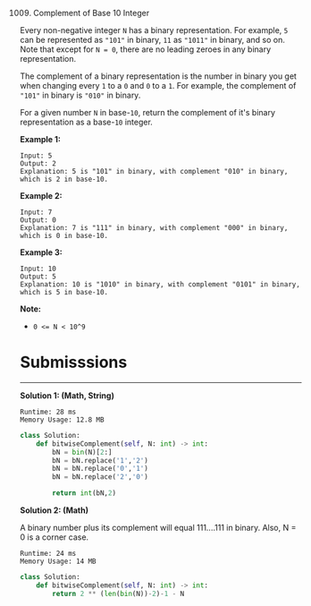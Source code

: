 1009. Complement of Base 10 Integer

Every non-negative integer `N` has a binary representation.  For example, `5` can be represented as `"101"` in binary, `11` as `"1011"` in binary, and so on.  Note that except for `N = 0`, there are no leading zeroes in any binary representation.

The complement of a binary representation is the number in binary you get when changing every `1` to a `0` and `0` to a `1`.  For example, the complement of `"101"` in binary is `"010"` in binary.

For a given number `N` in base-`10`, return the complement of it's binary representation as a base-`10` integer.

 

**Example 1:**
```
Input: 5
Output: 2
Explanation: 5 is "101" in binary, with complement "010" in binary, which is 2 in base-10.
```

**Example 2:**
```
Input: 7
Output: 0
Explanation: 7 is "111" in binary, with complement "000" in binary, which is 0 in base-10.
```

**Example 3:**
```
Input: 10
Output: 5
Explanation: 10 is "1010" in binary, with complement "0101" in binary, which is 5 in base-10.
```

**Note:**

* `0 <= N < 10^9`

# Submisssions
---
**Solution 1: (Math, String)**
```
Runtime: 28 ms
Memory Usage: 12.8 MB
```
```python
class Solution:
    def bitwiseComplement(self, N: int) -> int:
        bN = bin(N)[2:]
        bN = bN.replace('1','2')
        bN = bN.replace('0','1')
        bN = bN.replace('2','0')

        return int(bN,2)
```

**Solution 2: (Math)**

A binary number plus its complement will equal 111....111 in binary. Also, N = 0 is a corner case.
```
Runtime: 24 ms
Memory Usage: 14 MB
```
```python
class Solution:
    def bitwiseComplement(self, N: int) -> int:
        return 2 ** (len(bin(N))-2)-1 - N
```
